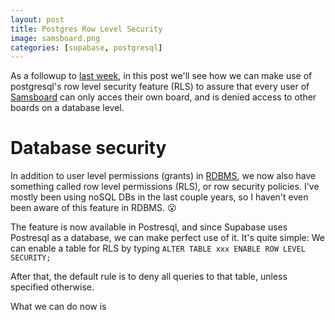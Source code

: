 ```yaml
---
layout: post
title: Postgres Row Level Security
image: samsboard.png
categories: [supabase, postgresql]
---
```


As a followup to [last week](https://patricsteiner.github.io/samsbaord-authentication-with-supabase/), in this post we'll see how we can make use of postgresql's row level security feature (RLS) to assure that every user of [Samsboard](https://samsboard.vercel.app) can only acces their own board, and is denied access to other boards on a database level.


# Database security
In addition to user level permissions (grants) in [RDBMS](https://en.wikipedia.org/wiki/Relational_database#RDBMS), we now also have something called row level permissions (RLS), or row security policies. I've mostly been using noSQL DBs in the last couple years, so I haven't even been aware of this feature in RDBMS. 😮

The feature is now available in Postresql, and since Supabase uses Postresql as a database, we can make perfect use of it. It's quite simple: 
We can enable a table for RLS by typing `ALTER TABLE xxx ENABLE ROW LEVEL SECURITY;`

After that, the default rule is to deny all queries to that table, unless specified otherwise.

What we can do now is 


